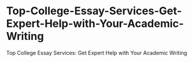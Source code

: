 # Top-College-Essay-Services-Get-Expert-Help-with-Your-Academic-Writing
Top College Essay Services: Get Expert Help with Your Academic Writing

